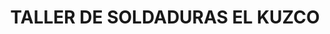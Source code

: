 ---
title: "TALLER DE SOLDADURAS EL KUZCO"
url: /canton-balao/taller-de-soldaduras-el-kuzco/
shop: Allgemein
---